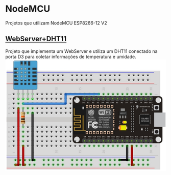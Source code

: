# NodeMCU
Projetos que utilizam NodeMCU ESP8266-12 V2 

## [WebServer+DHT11](WebServer%2BDHT11)
Projeto que implementa um WebServer e utiliza um DHT11 conectado na porta D3 para coletar informações de temperatura e umidade.
![Layout](WebServer+DHT11/layout.jpg)
